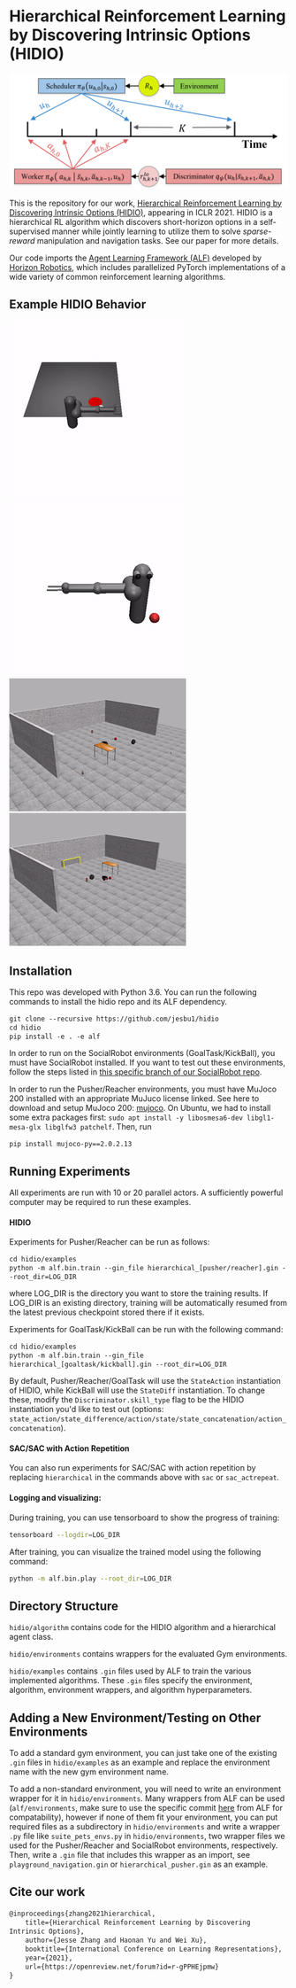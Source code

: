 # Hierarchical Reinforcement Learning by Discovering Intrinsic Options (HIDIO)
![](./hidio/images/hidio.png)

This is the repository for our work, [Hierarchical Reinforcement Learning by Discovering Intrinsic Options (HIDIO)](https://openreview.net/forum?id=r-gPPHEjpmw), appearing in ICLR 2021. HIDIO is a  hierarchical RL algorithm which discovers short-horizon options in a self-supervised manner while jointly learning to utilize them to solve *sparse-reward* manipulation and navigation tasks. See our paper for more details.

Our code imports the [Agent Learning Framework (ALF)](https://github.com/HorizonRobotics/alf/) developed by [Horizon Robotics](https://en.horizon.ai/), which includes parallelized PyTorch implementations of a wide variety of common reinforcement learning algorithms.

## Example HIDIO Behavior
![Pusher](./hidio/images/pusher.gif)
![Reacher](./hidio/images/reacher.gif)
![GoalTask](./hidio/images/goaltask.gif)
![KickBall](./hidio/images/kickball.gif)

## Installation
This repo was developed with Python 3.6.
You can run the following commands to install the hidio repo and its ALF dependency.
```
git clone --recursive https://github.com/jesbu1/hidio
cd hidio
pip install -e . -e alf
```

In order to run on the SocialRobot environments (GoalTask/KickBall), you must
have SocialRobot installed. If you want to test out these environments, follow
the steps listed in [this specific branch of our SocialRobot repo](https://github.com/jesbu1/SocialRobot/tree/distractor_kickball).

In order to run the Pusher/Reacher environments, you must have MuJoco 200 installed with an appropriate MuJuco license linked.
See here to download and setup MuJoco 200: [mujoco](https://www.roboti.us/index.html). On Ubuntu, we had to install some extra packages first: `sudo apt install -y libosmesa6-dev libgl1-mesa-glx libglfw3 patchelf`. Then, run
```
pip install mujoco-py==2.0.2.13
```

## Running Experiments
All experiments are run with 10 or 20 parallel actors. A sufficiently powerful computer may be required to run these examples.
#### HIDIO
Experiments for Pusher/Reacher can be run as follows:

```
cd hidio/examples
python -m alf.bin.train --gin_file hierarchical_[pusher/reacher].gin --root_dir=LOG_DIR
```
where LOG_DIR is the directory you want to store the training results. If LOG_DIR is an existing directory, training will be automatically resumed from the latest previous checkpoint stored there if it exists.

Experiments for GoalTask/KickBall can be run with the following command:

```
cd hidio/examples
python -m alf.bin.train --gin_file hierarchical_[goaltask/kickball].gin --root_dir=LOG_DIR
```

By default, Pusher/Reacher/GoalTask will use the `StateAction` instantiation of HIDIO, while KickBall will use the `StateDiff` instantiation. To change these, modify the `Discriminator.skill_type` flag to be the HIDIO instantiation you'd like to test out (options: `state_action/state_difference/action/state/state_concatenation/action_concatenation`).

#### SAC/SAC with Action Repetition

You can also run experiments for SAC/SAC with action repetition by replacing `hierarchical` in the commands above with `sac` or `sac_actrepeat`.

#### Logging and visualizing:
During training, you can use tensorboard to show the progress of training:
```bash
tensorboard --logdir=LOG_DIR
```

After training, you can visualize the trained model using the following command:
```bash
python -m alf.bin.play --root_dir=LOG_DIR
```
## Directory Structure
`hidio/algorithm` contains code for the HIDIO algorithm and a hierarchical agent class.

`hidio/environments` contains wrappers for the evaluated Gym environments.

`hidio/examples` contains `.gin` files used by ALF to train the various implemented algorithms. These `.gin` files specify the environment, algorithm, environment wrappers, and algorithm hyperparameters.

## Adding a New Environment/Testing on Other Environments
To add a standard gym environment, you can just take one of the existing `.gin` files in `hidio/examples` as an example and replace the environment name with the new gym environment name.

To add a non-standard environment, you will need to write an environment wrapper for it in `hidio/environments`. Many wrappers from ALF can be used (`alf/environments`, make sure to use the specific commit [here](https://github.com/HorizonRobotics/alf/tree/1146c4c78aef06a958c1f0c1d83be6645b11cc31) from ALF for compatability), however if none of them fit your environment, you can put required files as a subdirectory in `hidio/environments` and write a wrapper `.py` file like `suite_pets_envs.py` in `hidio/environments`, two wrapper files we used for the Pusher/Reacher and SocialRobot environments, respectively. Then, write a `.gin` file that includes this wrapper as an import, see `playground_navigation.gin` or `hierarchical_pusher.gin` as an example.

## Cite our work
```
@inproceedings{zhang2021hierarchical,
    title={Hierarchical Reinforcement Learning by Discovering Intrinsic Options},
    author={Jesse Zhang and Haonan Yu and Wei Xu},
    booktitle={International Conference on Learning Representations},
    year={2021},
    url={https://openreview.net/forum?id=r-gPPHEjpmw}
}
```
